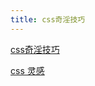 ```yaml
---
title: css奇淫技巧
---
```


[css奇淫技巧](https://github.com/chokcoco/iCSS) 

[css 灵感](https://chokcoco.github.io/CSS-Inspiration/)  






